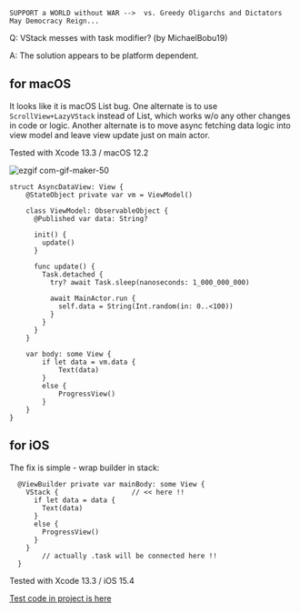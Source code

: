 ```
SUPPORT a WORLD without WAR -->  vs. Greedy Oligarchs and Dictators
May Democracy Reign... 
```

Q: VStack messes with task modifier? (by MichaelBobu19)

A: The solution appears to be platform dependent.

## for macOS ##

It looks like it is macOS List bug. One alternate is to use `ScrollView+LazyVStack` instead of List, which works w/o any other changes in code or logic. Another alternate is to move async fetching data logic into view model and leave view update just on main actor.

Tested with Xcode 13.3 / macOS 12.2

![ezgif com-gif-maker-50](https://user-images.githubusercontent.com/62171579/166635737-7623e28f-55dd-4523-87e4-fe1ee4c8cb84.gif)

```
struct AsyncDataView: View {
    @StateObject private var vm = ViewModel()

    class ViewModel: ObservableObject {
      @Published var data: String?

      init() {
        update()
      }

      func update() {
        Task.detached {
          try? await Task.sleep(nanoseconds: 1_000_000_000)

          await MainActor.run {
            self.data = String(Int.random(in: 0..<100))
          }
        }
      }
    }

    var body: some View {
        if let data = vm.data {
            Text(data)
        }
        else {
            ProgressView()
        }
    }
}
```

## for iOS ##

The fix is simple - wrap builder in stack:

```
  @ViewBuilder private var mainBody: some View {
    VStack {                  // << here !!
      if let data = data {
        Text(data)
      }
      else {
        ProgressView()
      }
    }
        // actually .task will be connected here !!
  }
```

Tested with Xcode 13.3 / iOS 15.4

[Test code in project is here](https://github.com/Asperi-Demo/4SwiftUI/blob/master/PlayOn_macOS/PlayOn_macOS/Findings/TestAsyncProgressInList.swift)
